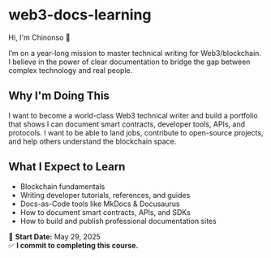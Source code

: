 # web3-docs-learning
Hi, I'm Chinonso 🤗

I’m on a year-long mission to master technical writing for Web3/blockchain. I believe in the power of clear documentation to bridge the gap between complex technology and real people.

## Why I'm Doing This

I want to become a world-class Web3 technical writer and build a portfolio that shows I can document smart contracts, developer tools, APIs, and protocols. I want to be able to land jobs, contribute to open-source projects, and help others understand the blockchain space.

## What I Expect to Learn

- Blockchain fundamentals
- Writing developer tutorials, references, and guides
- Docs-as-Code tools like MkDocs & Docusaurus
- How to document smart contracts, APIs, and SDKs
- How to build and publish professional documentation sites

📅 **Start Date:** May 29, 2025  
✅ **I commit to completing this course.**
